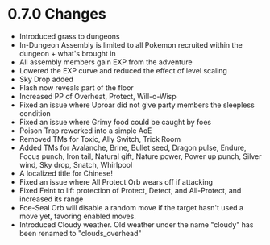 # 0.7.0 Changes #

* Introduced grass to dungeons
* In-Dungeon Assembly is limited to all Pokemon recruited within the dungeon + what's brought in
* All assembly members gain EXP from the adventure
* Lowered the EXP curve and reduced the effect of level scaling
* Sky Drop added
* Flash now reveals part of the floor
* Increased PP of Overheat, Protect, Will-o-Wisp
* Fixed an issue where Uproar did not give party members the sleepless condition
* Fixed an issue where Grimy food could be caught by foes
* Poison Trap reworked into a simple AoE
* Removed TMs for Toxic, Ally Switch, Trick Room
* Added TMs for Avalanche, Brine, Bullet seed, Dragon pulse, Endure, Focus punch, Iron tail, Natural gift, Nature power, Power up punch, Silver wind, Sky drop, Snatch, Whirlpool
* A localized title for Chinese!
* Fixed an issue where All Protect Orb wears off if attacking
* Fixed Feint to lift protection of Protect, Detect, and All-Protect, and increased its range
* Foe-Seal Orb will disable a random move if the target hasn't used a move yet, favoring enabled moves.
* Introduced Cloudy weather.  Old weather under the name "cloudy" has been renamed to "clouds_overhead"